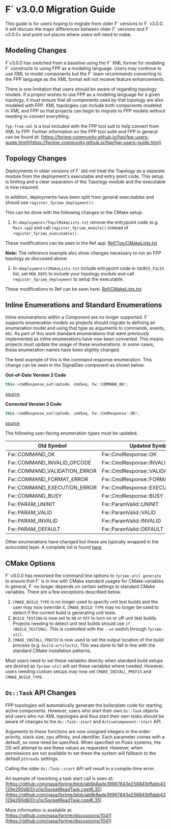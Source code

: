 # F´ v3.0.0 Migration Guide

This guide is for users hoping to migrate from older F´ versions to F´ v3.0.0.  It will discuss the major differences
between older F´ versions and F´ v3.0.0+ and point out places where users will need to make.

## Modeling Changes

F´v3.0.0 has switched from a baseline using the F´ XML format for modeling F´ constructs to using FPP as a modeling
language. Users may continue to use XML to model components but the F´ team recommends converting to the FPP language
as the XML format will not receive feature enhancements.

There is one limitation that users should be aware of regarding topology models. If a project wishes to use FPP as a modeling
language for a given topology, it must ensure that all components used by that topology are also modeled with FPP. XML
topologies can include both components modeled in XML and FPP so that projects can begin to migrate to FPP models
without needing to convert everything.

`fpp-from-xml` is a tool included with the FPP tool suit to help convert from XML to FPP.  Further information on the
FPP tool suite and FPP in general can be found at:
[https://fprime-community.github.io/fpp/fpp-users-guide.html](https://fprime-community.github.io/fpp/fpp-users-guide.html)

## Topology Changes

Deployments in older versions of F´ did not treat the Topology as a separate module from the deployment's executable and
entry point code. This setup is limiting and a clear separation of the Topology module and the executable is now required.

In addition, deployments have been split from general executables and should use `register_fprime_deployment()`.

This can be done with the following changes to the CMake setup:

1. In `<Deployment>/Top/CMakeLists.txt` remove the entrypoint code (e.g. `Main.cpp`) and call `register_fprime_module()`
instead of `register_fprime_executable()`.

These modifications can be seen in the Ref app: 
[Ref/Top/CMakeLists.txt](https://github.com/nasa/fprime/blob/034216bc73ac91e78ba03fda25362050a695a960/Ref/Top/CMakeLists.txt#L21)

**Note:** The reference example also show changes necessary to run an FPP topology as discussed above.

2. In `<Deployment>/CMakeLists.txt` include entrypoint code in `SOURCE_FILES` list, set `MOD_DEPS` to include your 
topology module and call `register_fprime_deployment` to setup the executable.
   
These modifications to Ref can be seen here: 
[Ref/CMakeLists.txt](https://github.com/nasa/fprime/blob/034216bc73ac91e78ba03fda25362050a695a960/Ref/CMakeLists.txt#L50-L53)

## Inline Enumerations and Standard Enumerations

Inline enumerations within a Component are no longer supported. F´ supports enumeration models so projects should
migrate to defining an enumeration model and using that type as arguments to commands, events, etc. As part of this work
standard enumerations that were previously implemented as inline enumerations have now been converted. This means
projects must update the usage of these enumerations. In some cases, these enumeration names have been slightly changed.

The best example of this is the command response enumeration.  This change can be seen in the SignalGen component as
shown below.

**Out-of-Date Version 2 Code**
```c++
this->cmdResponse_out(opCode, cmdSeq, Fw::COMMAND_OK);
```
[source](https://github.com/nasa/fprime/blob/ab6b8ade39967843e256841bffabb43129e290d8/Ref/SignalGen/SignalGen.cpp#L167)

**Corrected Version 3 Code**
```c++
this->cmdResponse_out(opCode, cmdSeq, Fw::CmdResponse::OK);
```
[source](https://github.com/nasa/fprime/blob/release/v3.0.0/Ref/SignalGen/SignalGen.cpp)

The following user-facing enumeration types must be updated.

| Old Symbol | Updated Symbol  |
|---|---|
| Fw::COMMAND_OK | Fw::CmdResponse::OK |
| Fw::COMMAND_INVALID_OPCODE | Fw::CmdResponse::INVALID_OPCODE |
| Fw::COMMAND_VALIDATION_ERROR | Fw::CmdResponse::VALIDATION_ERROR |
| Fw::COMMAND_FORMAT_ERROR | Fw::CmdResponse::FORMAT_ERROR |
| Fw::COMMAND_EXECUTION_ERROR | Fw::CmdResponse::EXECUTION_ERROR |
| Fw::COMMAND_BUSY | Fw::CmdResponse::BUSY |
| Fw::PARAM_UNINIT | Fw::ParamValid::UNINIT |
| Fw::PARAM_VALID | Fw::ParamValid::VALID |
| Fw::PARAM_INVALID | Fw::ParamValid::INVALID |
| Fw::PARAM_DEFAULT | Fw::ParamValid::DEFAULT |

Other enumerations have changed but these are typically wrapped in the autocoded layer. A complete list is found 
[here](../dev/v3-renamed-symbols.md).

## CMake Options

F´ v3.0.0 has reworked the command line options to `fprime-util generate` to ensure that F´ is in line with CMake
standard usages for CMake variables. In general, F´ no longer depends on certain settings to standard CMake variables.
There are a few exceptions described below.

1. `CMAKE_BUILD_TYPE` is no longer used to specify unit test builds and the user may now override it. `CMAKE_BUILD_TYPE`
may no longer be used to detect if the current build is generating unit tests.
2. `BUILD_TESTING` is now set to `ON` or `OFF` to turn on or off unit test builds. Projects needing to detect unit test 
builds should use `if (BUILD_TESTING)`. This is controlled with the `--ut` switch through `fprime-util`.
3. `CMAKE_INSTALL_PREFIX` is now used to set the output location of the build process (e.g. `build-artifacts`). This was
done to fall in line with the standard CMake installation patterns.

Most users need to set these variables directly when standard build setups are desired as `fprime-util` will set these
variables where needed. However, users needing custom setups may now set `CMAKE_INSTALL_PREFIX` and `CMAKE_BUILD_TYPE`.

## `Os::Task` API Changes

FPP topologies will automatically generate the boilerplate code for starting active components. However, users who start
their own `Os::Task` objects and users who run XML topologies and thus start their own tasks should be aware of changes
to the `Os::Task::start` and `ActiveComponent::start` API.

Arguments to these functions are now unsigned integers in the order: priority, stack size, cpu affinity, and identifier.
Each parameter comes with a default, so none need be specified.  When specified on Posix systems, the OS will attempt to
see these values as requested. However, when permissions are not available to set these the system will fallback to the
default `pthreads` settings.

Calling the older `Os::Task::start` API will result in a compile-time error.

An example of reworking a task start call is seen at: 
[https://github.com/nasa/fprime/blob/ab6b8ade39967843e256841bffabb43129e290d8/Drv/Ip/SocketReadTask.cpp#L35](https://github.com/nasa/fprime/blob/ab6b8ade39967843e256841bffabb43129e290d8/Drv/Ip/SocketReadTask.cpp#L35)

More information is available at:
[https://github.com/nasa/fprime/discussions/1041](https://github.com/nasa/fprime/discussions/1041)